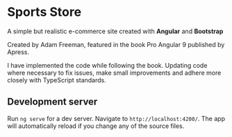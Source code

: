 # Sports Store
A simple but realistic e-commerce site created with **Angular** and **Bootstrap**

Created by Adam Freeman, featured in the book Pro Angular 9 published by Apress.

I have implemented the code while following the book. Updating code where necessary to fix issues, make small improvements and adhere more closely with TypeScript standards.

## Development server

Run `ng serve` for a dev server. Navigate to `http://localhost:4200/`. The app will automatically reload if you change any of the source files.